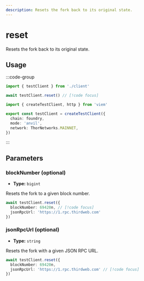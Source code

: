 ```yaml
---
description: Resets the fork back to its original state.
---
```


# reset

Resets the fork back to its original state.

## Usage

:::code-group

```ts [example.ts]
import { testClient } from './client'

await testClient.reset() // [!code focus]
```

```ts [client.ts]
import { createTestClient, http } from 'viem'

export const testClient = createTestClient({
  chain: foundry,
  mode: 'anvil',
  network: ThorNetworks.MAINNET, 
})
```

:::

## Parameters

### blockNumber (optional)

- **Type:** `bigint`

Resets the fork to a given block number.

```ts
await testClient.reset({
  blockNumber: 69420n, // [!code focus]
  jsonRpcUrl: 'https://1.rpc.thirdweb.com'
})
```

### jsonRpcUrl (optional)

- **Type:** `string`

Resets the fork with a given JSON RPC URL.

```ts
await testClient.reset({
  blockNumber: 69420n,
  jsonRpcUrl: 'https://1.rpc.thirdweb.com' // [!code focus]
})
```
